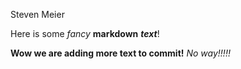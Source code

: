 Steven Meier

Here is some *fancy* **markdown** ***text***!

**Wow we are adding more text to commit!** *No way!!!!!*